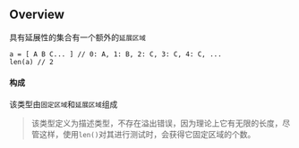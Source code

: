 ## Overview

具有延展性的集合有一个额外的`延展区域`

```
a = [ A B C... ] // 0: A, 1: B, 2: C, 3: C, 4: C, ...
len(a) // 2
```

#### 构成

该类型由`固定区域`和`延展区域`组成

> 该类型定义为描述类型，不存在溢出错误，因为理论上它有无限的长度，尽管这样，使用`len()`对其进行测试时，会获得它固定区域的个数。

